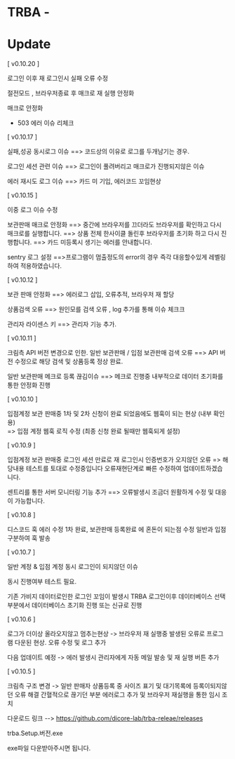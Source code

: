 # TRBA - 



# Update

[ v0.10.20 ]

로그인 이후 재 로그인시 실패 오류 수정

절전모드 , 브라우저종료 후 매크로 재 실행 안정화

매크로 안정화
- 503 에러 이슈 리체크 


[ v0.10.17 ] 

실패,성공 동시로그 이슈 
==> 코드상의 이유로 로그를 두개남기는 경우.

로그인 세션 관련 이슈
==> 로그인이 풀려버리고 매크로가 진행되지않은 이슈

에러 재시도 로그 이슈
==> 카드 미 기입, 에러코드 꼬임현상 


[ v0.10.15 ] 


이중 로그 이슈 수정

보관판매 매크로 안정화
==> 중간에 브라우저를 끄더라도 브라우저를 확인하고 다시 매크로를 실행합니다.
==> 상품 전체 한사이클 돌린후 브라우저를 초기화 하고 다시 진행합니다.
==> 카드 미등록시 생기는 에러를 안내합니다.


sentry 로그 설정
==>프로그램이 멈출정도의 error의 경우 즉각 대응할수있게 레벨링 하여 적용하였습니다.



[ v0.10.12 ] 


보관 판매 안정화
==> 에러로그 삽입, 오류추적, 브라우저 재 할당

상품검색 오류
==> 원인모를 검색 오류 , log 추가를 통해 이슈 체크크


관리자 라이센스 키 
==> 관리자 기능 추가.



[ v0.10.11 ] 


크림측 API 버전 변경으로 인한.
일반 보관판매 / 입점 보관판매 검색 오류
==>  API 버전 수정으로 해당 검색 및 상품등록 정상 완료. 

일반 보관판매 메크로 등록 끊김이슈
==> 메크로 진행중 내부적으로 데이터 초기화를 통한 안정화 진행




[ v0.10.10 ] 

입점계정 보관 판매중 1차 및 2차 신청이 완료 되었음에도 웹훅이 되는 현상 (내부 확인 용)  
=> 입점 계정 웹훅 로직 수정 (최종 신청 완료 될때만 웹훅되게 설정)

[ v0.10.9 ] 

입점계정 보관 판매중 로그인 세션 만료로 재 로그인시 인증번호가 오지않던 오류 
=> 해당내용 테스트를 토대로 수정중입니다  오류재현단계로 빠른 수정하여 업데이트하겠습니다.

센트리를 통한 서버 모니터링 기능 추가
==> 오류발생시 조금더 원활하게 수정 및 대응이 가능합니다.


[ v0.10.8 ] 

디스코드 훅 에러 수정 
1차 완료, 보관판매 등록완료 에 혼돈이 되는점 수정 
일반과 입점  구분하여 훅 발송 

[ v0.10.7 ] 

일반 계정 & 입점 계정 동시 로그인이 되지않던 이슈

동시 진행여부 테스트 필요.

기존 가비지 데이터로인한 로그인 꼬임이 발생시
TRBA 로그인이후 데이터베이스 선택 부분에서 데이터베이스 초기화 진행 또는 신규로 진행

[ v0.10.6 ] 

로그가 더이상 올라오지않고 멈추는현상
-> 브라우저 재 실행중 발생된 오류로 프로그램 다운된 현상. 오류 수정 및 로그 추가

다음 업데이트 예정
-> 에러 발생시 관리자에게 자동 메일 발송 및 재 실행 버튼 추가



[ v0.10.5 ]

크림측 구조 변경
-> 
일반 판매자 상품등록 중 사이즈 표기 및 대기목록에 등록이되지않던 오류 해결
간혈적으로 끊기던 부분 에러로그 추가 및 브라우저 재실행을 통한 임시 조치




다운로드 링크 -->  https://github.com/dicore-lab/trba-releae/releases

trba.Setup.버전.exe

exe파일 다운받아주시면 됩니다. 
